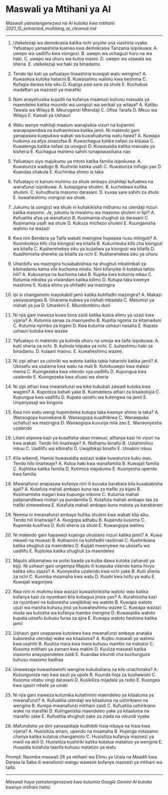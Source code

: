 # Maswali ya Mtihani ya AI
*Maswali yametengenezwa na AI kutoka kwa mtihani: 2021_15_extracted_multilang_ai_cleaned.md*

---

1.  Utekelezaji wa demokrasia katika nchi yoyote una viashiria vyake. Yafuatayo yanaashiria kuenea kwa demokrasia Tanzania isipokuwa:
    A. uwepo wa uadilifu kwa viongozi.
    B. uwepo wa uchaguzi huru na wa haki.
    C. uwepo wa uhuru wa kutoa maoni.
    D. uwepo wa utawala wa sheria.
    E. utekelezaji wa haki za binadamu.

2.  Tendo lipi kati ya yafuatayo linaashiria kuwajali watu wengine?
    A. Kuwaokoa kutoka hatarini
    B. Kuwasalimu walimu kwa heshima
    C. Kufagia darasa kila siku
    D. Kupiga pasi sare za shule
    E. Kuchukua madaftari ya mazoezi ya marafiki

3.  Nani anayehusika kujadili na kufanya maamuzi kuhusu masuala ya maendeleo katika muundo wa uongozi wa serikali ya wilaya?
    A. Katibu Tawala wa Wilaya
    B. Mkurugenzi Mtendaji
    C. Ofisa Tarafa
    D. Mkuu wa Wilaya
    E. Kamati ya Ushauri

4.  Watu wenye mahitaji maalum wanajisikia vizuri na kujiamini wanapopendwa na kuthaminiwa katika jamii. Ni matendo gani yanapaswa kuepukwa wakati wa kuwahudumia watu hawa?
    A. Kuwapa huduma za afya zinazofaa
    B. Kuwachagua katika nafasi za kisiasa
    C. Kuwatenga katika nafasi za uongozi
    D. Kuwasaidia katika masuala ya kisheria
    E. Kuchagua maneno sahihi tunapowasiliana nao

5.  Yafuatayo siyo majukumu ya mtoto katika familia isipokuwa:
    A. Kuwatunza wadogo
    B. Kushiriki katika usafi
    C. Kuwatunza mifugo yao
    D. Kuandaa chakula
    E. Kuchimba shimo la taka

6.  Yafuatayo ni kanuni muhimu za shule ambazo zinahitaji kufuatwa na wanafunzi isipokuwa:
    A. kutopigana shuleni.
    B. kuchelewa kufika shuleni.
    C. kuhudhuria masomo darasani.
    D. kuvaa sare sahihi za shule.
    E. kuwaheshimu viongozi wa shule.

7.  Jukumu la uongozi wa shule ni kuhakikisha nidhamu na utendaji mzuri katika masomo. Je, jukumu la mwalimu wa masomo shuleni ni lipi?
    A. Kufuatilia afya ya wanafunzi
    B. Kusimamia shughuli za darasani
    C. Kusimamia usafi wa shule
    D. Kukuza michezo shuleni
    E. Kuunganisha walimu na wazazi

8.  Kwa nini Bendera ya Taifa wakati mwingine hupepea nusu mlingoti?
    A. Kuomboleza kifo cha kiongozi wa kitaifa
    B. Kukumbuka kifo cha kiongozi wa kitaifa
    C. Kusherehekea siku ya kuzaliwa ya kiongozi wa kitaifa
    D. Kuadhimisha sherehe za kitaifa za nchi
    E. Kusherehekea siku ya uhuru

9.  Uharibifu wa mazingira husababishwa na shughuli mbalimbali za kibinadamu kama vile kuchoma misitu. Nini kifanyike ili kutatua tatizo hili?
    A. Kukusanya na kuchoma taka
    B. Kupika kwa kutumia mkaa
    C. Kutumia mbolea ya viwandani katika kilimo
    D. Kutupa taka kwenye mashimo
    E. Kutoa elimu ya uhifadhi wa mazingira

10. Ipi si changamoto inayokabili jamii katika kuhifadhi mazingira?
    A. Makazi yasiyopangwa
    B. Gharama kubwa ya nishati mbadala
    C. Matumizi ya nishati ya jua
    D. Umaskini
    E. Miundombinu duni

11. Ni njia gani inaweza kuwa bora zaidi katika kutoa elimu ya uzazi kwa vijana?
    A. Kutumia sanaa za maonyesho
    B. Kupitia ngoma za kitamaduni
    C. Kutumia nyimbo za kigeni
    D. Kwa kutumia ushauri nasaha
    E. Kupata ushauri kutoka kwa wazee

12. Yafuatayo ni matendo ya kulinda uhuru na umoja wa taifa isipokuwa:
    A. kutii sheria za nchi.
    B. kulinda mipaka ya nchi.
    C. kuheshimu haki za binadamu.
    D. kulaani maovu.
    E. kuwaheshimu wazee.

13. Ni zipi athari za ushiriki wa watoto katika tabia hatarishi katika jamii?
    A. Ukosefu wa usalama kwa watu na mali
    B. Kutokuwepo kwa malezi mema
    C. Kuongezeka kwa vitendo vya uadilifu
    D. Kupungua kwa uzalendo
    E. Kuongezeka kwa ufuasi wa sheria

14. Ni zipi athari kwa mwanafunzi wa kike kukubali zawadi kutoka kwa wageni?
    A. Kupoteza bahati yake
    B. Kuendeleza athari za kisaikolojia
    C. Kupungua kwa uadilifu
    D. Kupata uzoefu wa kutengwa na jamii
    E. Unyanyasaji wa kingono

15. Kwa nini watu wengi hupendelea kutupa taka kwenye shimo la taka?
    A. Wanaogopa kuonekana
    B. Wanaogopa kuadhibiwa
    C. Wanaepuka uchafuzi wa mazingira
    D. Wanaogopa kuvunja mila zao
    E. Wanaonyesha uzalendo

16. Liliani alipewa kazi ya kusafisha ubao mweusi; alifanya kazi hii vizuri na kwa wakati. Tendo hili linaitwaje?
    A. Nidhamu binafsi
    B. Ustahimilivu mkuu
    C. Uadilifu wa kibinafsi
    D. Uwajibikaji binafsi
    E. Umakini mkuu

17. Kila wikendi, Hamisi huwasaidia wazazi wake kuwatunza kuku wao. Tendo hilo linaitwaje?
    A. Kutoa haki kwa wanafamilia
    B. Kuwajali familia
    C. Kujitolea katika familia
    D. Kutimiza majukumu
    E. Kuonyesha upendo kwa familia

18. Mwanafunzi anapaswa kufanya nini ili kuvuka barabara bila kusababisha ajali?
    A. Kutafuta mahali ambapo kuna taa za trafiki za kijani
    B. Kusimamisha magari kwa kupunga mikono
    C. Kutumia mahali palipoandikwa mistari ya pundamilia
    D. Kutafuta mahali ambapo taa za trafiki zimewekwa
    E. Kutafuta mahali ambapo kuna matuta ya barabarani

19. Neema ni mwanafunzi ambaye hufika shuleni kwa wakati kila siku. Tendo hili linaitwaje?
    A. Kuogopa adhabu
    B. Kupenda kusoma
    C. Kupenda kusifiwa
    D. Kutii sheria za shule
    E. Kuwaogopa walimu

20. Ni matendo gani hayawezi kujenga uhusiano mzuri katika jamii?
    A. Kuwa mkweli na muwazi
    B. Kuthamini na kuhifadhi rasilimali
    C. Kushirikiana katika shughuli za maendeleo
    D. Kujijali mwenyewe na ukosefu wa uadilifu
    E. Kujitolea katika shughuli za maendeleo

21. Majuto alikamatwa na polisi baada ya kuiba dawa kutoka zahanati ya kijiji. Ni ushauri gani ungempa Majuto ili kuepuka vitendo kama hivyo katika siku zijazo?
    A. Kuonyesha uzalendo kwa nchi yake
    B. Kutii sheria za nchi
    C. Kuomba msamaha kwa watu
    D. Kuishi kwa hofu ya watu
    E. Kuwajali wagonjwa

22. Kwa nini ni muhimu kwa wazazi kuwashirikisha watoto wao katika kufanya kazi za nyumbani bila kubagua jinsia yao?
    A. Kurahisisha kazi za nyumbani na kuboresha uwajibikaji wa watoto
    B. Kuwapa watoto ujuzi wa maisha kuhusu jinsi ya kuwaheshimu wazee
    C. Kuwapa wazazi muda wa kutosha wa kufanya mambo mengine
    D. Kuwasaidia watoto kupata uzoefu kuhusu fursa za ajira
    E. Kuwapa watoto heshima katika jamii

23. Ushauri gani unapaswa kutolewa kwa mwanafunzi ambaye anataka kuboresha utendaji wake wa kitaaluma?
    A. Kujibu maswali ya walimu kwa usahihi
    B. Kuuliza mara kwa mara kuhusu mambo na matukio
    C. Kusoma mitihani ya zamani kwa makini
    D. Kuuliza maswali katika masomo anayopendelea zaidi
    E. Kuandaa kikundi cha kuchunguza kuhusu masomo kadhaa

24. Unawezaje kuwashawishi wengine kukubaliana na kile unachotaka?
    A. Kuzungumza nao kwa sauti ya upole
    B. Kuunda hoja za kushawishi
    C. Kusoma vitabu vingi darasani
    D. Kusikiliza mijadala ya redio
    E. Kuongea kwa ujasiri mbele ya umati

25. Ni njia gani inaweza kutumika kutathmini maendeleo ya kitaaluma ya mwanafunzi?
    A. Kufuatilia utendaji wa kitaaluma na ushirikiano na wengine
    B. Kumpa mwanafunzi mitihani zaidi
    C. Kufuatilia ushirikiano wake na marafiki
    D. Kulinganisha maendeleo yake ya kitaaluma na marafiki zake
    E. Kufuatilia shughuli zake za ziada na vikundi vyake

26. Mafundisho ya dini yanasaidiaje kudhibiti hisia mbaya na hisia kwa vijana?
    A. Husisitiza amani, upendo na msamaha
    B. Hujenga mitazamo chanya katika kutatua changamoto
    C. Husisitiza kufanya mazoezi ya mwili na akili
    D. Husisitiza kushiriki katika kutatua matatizo ya wengine
    E. Husaidia kutafuta taarifa kuhusu matatizo ya watu

Prompt: Naomba maswali 26 ya mtihani wa Elimu ya Uraia na Maadili kwa Darasa la Saba ili wanafunzi wangu waweze kufanya mazoezi ya mtihani wa taifa.

---
*Maswali haya yametengenezwa kwa kutumia Google Gemini AI kutoka kwenye mtihani halisi.*
